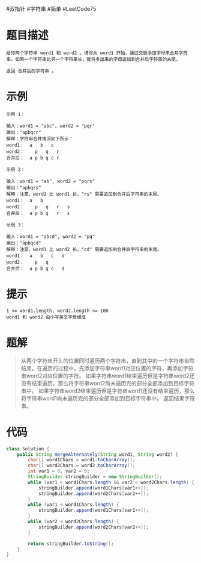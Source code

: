 #双指针 #字符串 #简单 #LeetCode75 

# 题目描述
```
给你两个字符串 word1 和 word2 。请你从 word1 开始，通过交替添加字母来合并字符串。如果一个字符串比另一个字符串长，就将多出来的字母追加到合并后字符串的末尾。

返回 合并后的字符串 。
```

# 示例
```
示例 1：

输入：word1 = "abc", word2 = "pqr"
输出："apbqcr"
解释：字符串合并情况如下所示：
word1：  a   b   c
word2：    p   q   r
合并后：  a p b q c r
```

```
示例 2：

输入：word1 = "ab", word2 = "pqrs"
输出："apbqrs"
解释：注意，word2 比 word1 长，"rs" 需要追加到合并后字符串的末尾。
word1：  a   b 
word2：    p   q   r   s
合并后：  a p b q   r   s
```

```
示例 3：

输入：word1 = "abcd", word2 = "pq"
输出："apbqcd"
解释：注意，word1 比 word2 长，"cd" 需要追加到合并后字符串的末尾。
word1：  a   b   c   d
word2：    p   q 
合并后：  a p b q c   d
```

# 提示
```
1 <= word1.length, word2.length <= 100
word1 和 word2 由小写英文字母组成
```

# 题解

>从两个字符串开头的位置同时遍历两个字符串，直到其中的一个字符串自然结束。在遍历的过程中，先添加字符串word1对应位置的字符，再添加字符串word2对应位置的字符。
>如果字符串word1结束遍历但是字符串word2还没有结束遍历，那么将字符串word2尚未遍历完的部分全部添加到目标字符串中。
>如果字符串word2结束遍历但是字符串word1还没有结束遍历，那么将字符串word1尚未遍历完的部分全部添加到目标字符串中。
>返回结果字符串。

# 代码

```java
class Solution {
    public String mergeAlternately(String word1, String word2) {
        char[] word1Chars = word1.toCharArray();
        char[] word2Chars = word2.toCharArray();
        int var1 = 0, var2 = 0;
        StringBuilder stringBuilder = new StringBuilder();
        while (var1 < word1Chars.length && var2 < word2Chars.length) {
            stringBuilder.append(word1Chars[var1++]);
            stringBuilder.append(word2Chars[var2++]);
        }
        while (var1 < word1Chars.length) {
            stringBuilder.append(word1Chars[var1++]);
        }
        while (var2 < word2Chars.length) {
            stringBuilder.append(word2Chars[var2++]);
        }

        return stringBuilder.toString();
    }
}
```


